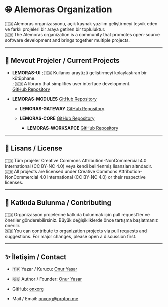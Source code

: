 # 🌐 Alemoras Organization

🇹🇷 Alemoras organizasyonu, açık kaynak yazılım geliştirmeyi teşvik eden ve farklı projeleri bir araya getiren bir topluluktur.  
🇬🇧 The Alemoras organization is a community that promotes open-source software development and brings together multiple projects.

---

## 🚀 Mevcut Projeler / Current Projects

- **LEMORAS-UI** 
  ; 🇹🇷 Kullanıcı arayüzü geliştirmeyi kolaylaştıran bir kütüphane.  
  ; 🇬🇧 A library that simplifies user interface development.  
  [GitHub Repository](https://github.com/lemoras/LEMORAS-UI)

- **LEMORAS-MODULES** 
  [GitHub Repository](https://github.com/lemoras/LEMORAS-MODULES)

  - **LEMORAS-GATEWAY** 
  [GitHub Repository](https://github.com/lemoras/LEMORAS-GATEWAY)

  - **LEMORAS-CORE** 
  [GitHub Repository](https://github.com/lemoras/LEMORAS-CORE)

    - **LEMORAS-WORKSAPCE** 
  [GitHub Repository](https://github.com/lemoras/workspace)

---

## 📄 Lisans / License

🇹🇷 Tüm projeler Creative Commons Attribution-NonCommercial 4.0 International (CC BY-NC 4.0) veya kendi belirlenmiş lisansları altındadır.  
🇬🇧 All projects are licensed under Creative Commons Attribution-NonCommercial 4.0 International (CC BY-NC 4.0) or their respective licenses.

---

## 🙌 Katkıda Bulunma / Contributing

🇹🇷 Organizasyon projelerine katkıda bulunmak için pull request’ler ve öneriler gönderebilirsiniz. Büyük değişikliklerde önce tartışma başlatmanız önerilir.  
🇬🇧 You can contribute to organization projects via pull requests and suggestions. For major changes, please open a discussion first.

---

## ✨ İletişim / Contact

- 🇹🇷 Yazar / Kurucu: [Onur Yasar](https://onuryasar.org)  
- 🇬🇧 Author / Founder: [Onur Yasar](https://onuryasar.org)  

- GitHub: [onxorg](https://github.com/onxorg)  

- Mail / Email: onxorg@proton.me  